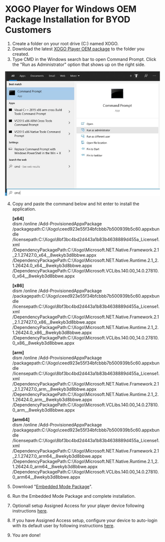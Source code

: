 # XOGO Player for Windows OEM Package Installation for BYOD Customers

1. Create a folder on your root drive (C:) named XOGO.
2. Download the latest [XOGO Player OEM package](https://xogoarchive.blob.core.windows.net/player-oem-packages/XOGO.Signage.UWP_2.0.24.0_x86_x64_ARM_bundle.appxupload_Windows10_PreinstallKit.zip?st=2020-03-18T14%3A30%3A00Z&se=2021-03-20T14%3A30%3A00Z&sp=r&sv=2018-03-28&sr=b&sig=zVsWMRSPwx8gnEnK7Qm6FZ5GdmzIcKweWOQgJd716So%3D) to the folder you created.
3. Type CMD in the Windows search bar to open Command Prompt. Click the "Run as Administrator" option that shows up on the right side. 

![](admin-command-prompt.jpg)

4. Copy and paste the command below and hit enter to install the application. 

    **[x64]**  
    dism /online /Add-ProvisionedAppxPackage /packagepath:C:\Xogo\ceed923e55f34bfcbbb7b500939b5c60.appxbundle /licensepath:C:\Xogo\8bf3bc4bd2d443a1b83b4638889d455a_License1.xml /DependencyPackagePath:C:\Xogo\Microsoft.NET.Native.Framework.2.1_2.1.27427.0_x64__8wekyb3d8bbwe.appx /DependencyPackagePath:C:\Xogo\Microsoft.NET.Native.Runtime.2.1_2.1.26424.0_x64__8wekyb3d8bbwe.appx /DependencyPackagePath:C:\Xogo\Microsoft.VCLibs.140.00_14.0.27810.0_x64__8wekyb3d8bbwe.appx

    **[x86]**  
    dism /online /Add-ProvisionedAppxPackage /packagepath:C:\Xogo\ceed923e55f34bfcbbb7b500939b5c60.appxbundle /licensepath:C:\Xogo\8bf3bc4bd2d443a1b83b4638889d455a_License1.xml /DependencyPackagePath:C:\Xogo\Microsoft.NET.Native.Framework.2.1_2.1.27427.0_x86__8wekyb3d8bbwe.appx /DependencyPackagePath:C:\Xogo\Microsoft.NET.Native.Runtime.2.1_2.1.26424.0_x86__8wekyb3d8bbwe.appx /DependencyPackagePath:C:\Xogo\Microsoft.VCLibs.140.00_14.0.27810.0_x86__8wekyb3d8bbwe.appx
    
    **[arm]**  
    dism /online /Add-ProvisionedAppxPackage /packagepath:C:\Xogo\ceed923e55f34bfcbbb7b500939b5c60.appxbundle /licensepath:C:\Xogo\8bf3bc4bd2d443a1b83b4638889d455a_License1.xml /DependencyPackagePath:C:\Xogo\Microsoft.NET.Native.Framework.2.1_2.1.27427.0_arm__8wekyb3d8bbwe.appx /DependencyPackagePath:C:\Xogo\Microsoft.NET.Native.Runtime.2.1_2.1.26424.0_arm__8wekyb3d8bbwe.appx /DependencyPackagePath:C:\Xogo\Microsoft.VCLibs.140.00_14.0.27810.0_arm__8wekyb3d8bbwe.appx
    
    **[arm64]**  
    dism /online /Add-ProvisionedAppxPackage /packagepath:C:\Xogo\ceed923e55f34bfcbbb7b500939b5c60.appxbundle /licensepath:C:\Xogo\8bf3bc4bd2d443a1b83b4638889d455a_License1.xml /DependencyPackagePath:C:\Xogo\Microsoft.NET.Native.Framework.2.1_2.1.27427.0_arm64__8wekyb3d8bbwe.appx /DependencyPackagePath:C:\Xogo\Microsoft.NET.Native.Runtime.2.1_2.1.26424.0_arm64__8wekyb3d8bbwe.appx /DependencyPackagePath:C:\Xogo\Microsoft.VCLibs.140.00_14.0.27810.0_arm64__8wekyb3d8bbwe.appx

5. Download "[Embedded Mode Package](https://xogoarchive.blob.core.windows.net/player-provisioning-packages/AllowEmbeddedMode.ppkg?st=2020-01-12T14%3A02%3A00Z&se=2021-01-14T14%3A02%3A00Z&sp=r&sv=2018-03-28&sr=b&sig=IU%2B0telOxY%2F2MRYhn3AjKPXA42oGEcjhMR0YqZVOmzM%3D)".

6. Run the Embedded Mode Package and complete installation.

7. Optionall setup Assigned Access for your player device following instructions [here](https://www.windowscentral.com/how-set-assigned-access-windows-10).

8. If you have Assigned Access setup, configure your device to auto-login with its default user by following instructions [here](https://www.tekrevue.com/tip/skip-windows-10-login-screen/ ).

5. You are done!
